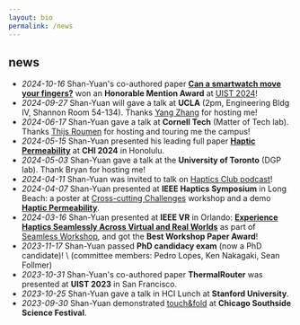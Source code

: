 ```yaml
---
layout: bio
permalink: /news
---
```


## news

- _2024-10-16_ Shan-Yuan's co-authored paper [**Can a smartwatch move your fingers?**](projects/watch-ems-uist24.pdf) won an **Honorable Mention Award** at [UIST 2024](https://uist.acm.org/2024)!
- _2024-09-27_ Shan-Yuan will gave a talk at **UCLA** (2pm, Engineering Bldg IV, Shannon Room 54-134). Thanks [Yang Zhang](https://yangzhang.dev/) for hosting me!
- _2024-06-17_ Shan-Yuan gave a talk at **Cornell Tech** (Matter of Tech lab). Thanks [Thijs Roumen](https://thijsroumen.eu/) for hosting and touring me the campus!
- _2024-05-15_ Shan-Yuan presented his leading full paper **[Haptic Permeability](projects/haptic-permeability/haptic-permeability-CHI24.pdf)** at **CHI 2024** in Honolulu.
- _2024-05-03_ Shan-Yuan gave a talk at the **University of Toronto** (DGP lab). Thank Bryan for hosting me!
- _2024-04-11_ Shan-Yuan was invited to talk on [Haptics Club podcast](https://thehapticsclub.com/episodes/haptics-club-52-shan-yuan-teng-on-enabling-haptic-experiences-anywhere-anytime)!
- _2024-04-07_ Shan-Yuan presented at **IEEE Haptics Symposium** in Long Beach: a poster at [Cross-cutting Challenges](https://2024.hapticssymposium.org/program/ccc2/) workshop and a demo **[Haptic Permeability](projects/haptic-permeability/haptic-permeability-CHI24.pdf)**.
- _2024-03-16_ Shan-Yuan presented at **IEEE VR** in Orlando:  **[Experience Haptics Seamlessly Across Virtual and Real Worlds](projects/seamless-haptics-IEEEVR24.pdf)** as part of [Seamless Workshop](https://sites.google.com/cluster.mu/1st-ws-seamless-reality/), and got the **Best Workshop Paper Award**!
- _2023-11-17_ Shan-Yuan passed **PhD candidacy exam** (now a PhD candidate)! \\
  (committee members: Pedro Lopes, Ken Nakagaki, Sean Follmer)
- _2023-10-31_ Shan-Yuan's co-authored paper **ThermalRouter** was presented at **UIST 2023** in San Francisco.
- _2023-10-25_ Shan-Yuan gave a talk in HCI Lunch at **Stanford University**.
- _2023-09-30_ Shan-Yuan demonstrated [touch&fold](projects/touchfold) at **Chicago Southside Science Festival**.
